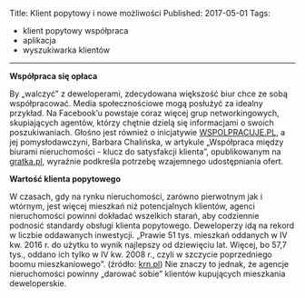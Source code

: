 Title: Klient popytowy i nowe możliwości
Published: 2017-05-01
Tags: 
  - klient popytowy współpraca
  - aplikacja
  - wyszukiwarka klientów 
---


**Współpraca się opłaca**

By „walczyć” z deweloperami, zdecydowana większość biur chce ze sobą współpracować. Media społecznościowe mogą posłużyć za idealny przykład. Na Facebook’u powstaje coraz więcej grup networkingowych, skupiających agentów, którzy chętnie dzielą się informacjami o swoich poszukiwaniach. Głośno jest również o inicjatywie [WSPOLPRACUJE.PL](http://wspolpracuje.pl/), a jej pomysłodawczyni, Barbara Chalińska, w artykule „Współpraca między biurami nieruchomości - klucz do satysfakcji klienta”, opublikowanym na [gratka.pl](http://gratka.pl/), wyraźnie podkreśla potrzebę wzajemnego udostępniania ofert.


**Wartość klienta popytowego**

W czasach, gdy na rynku nieruchomości, zarówno pierwotnym jak i wtórnym, jest więcej mieszkań niż potencjalnych klientów, agenci nieruchomości powinni dokładać wszelkich starań, aby codziennie podnosić standardy obsługi klienta popytowego. Deweloperzy idą na rekord w liczbie oddawanych inwestycji. „Prawie 51 tys. mieszkań oddanych w IV kw. 2016 r. do użytku to wynik najlepszy od dziewięciu lat. Więcej, bo 57,7 tys., oddano ich tylko w IV kw. 2008 r., czyli w szczycie poprzedniego boomu mieszkaniowego”. (źródło: [krn.pl](https://www.krn.pl/artykul/mieszkaniowa-hossa-bez-wzrostu-cen,2807)) Nie znaczy to jednak, że agencje nieruchomości powinny „darować sobie” klientów kupujących mieszkania deweloperskie.

